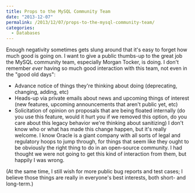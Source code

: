```yaml
---
title: Props to the MySQL Community Team
date: "2013-12-07"
permalink: /2013/12/07/props-to-the-mysql-community-team/
categories:
  - Databases
---
```

Enough negativity sometimes gets slung around that it's easy to forget how much good is going on. I want to give a public thumbs-up to the great job the MySQL community team, especially Morgan Tocker, is doing. I don't remember *ever* having so much good interaction with this team, not even in the "good old days": 

*   Advance notice of things they're thinking about doing (deprecating, changing, adding, etc) 
*   Heads-up via private emails about news and upcoming things of interest (new features, upcoming announcements that aren't public yet, etc) 
*   Solicitation of opinion on proposals that are being floated internally (do you use this feature, would it hurt you if we removed this option, do you care about this legacy behavior we're thinking about sanitizing) I don't know who or what has made this change happen, but it's really welcome. I know Oracle is a giant company with all sorts of legal and regulatory hoops to jump through, for things that seem like they ought to be obviously the right thing to do in an open-source community. I had thought we were not going to get this kind of interaction from them, but happily I was wrong. 

(At the same time, I still wish for more public bug reports and test cases; I believe those things are really in everyone's best interests, both short- and long-term.)

